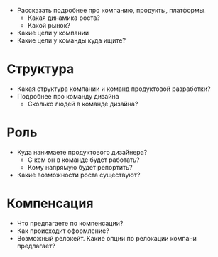 - Рассказать подробнее про компанию, продукты, платформы. 
	- Какая динамика роста?
	- Какой рынок?
- Какие цели у компании 
- Какие цели у команды куда ищите? 

# Структура
- Какая структура компании и команд продуктовой разработки?
- Подробнее про команду дизайна
	- Сколько людей в команде дизайна?

# Роль
- Куда нанимаете продуктового дизайнера?
	- С кем он в команде будет работать?
	- Кому напрямую будет репортить?
- Какие возможности роста существуют?


# Компенсация
- Что предлагаете по компенсации?
- Как происходит оформление?
- Возможный релокейт. Какие опции по релокации компани предлагает? 
